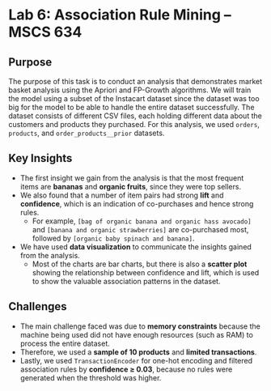 # Lab 6: Association Rule Mining – MSCS 634

## Purpose  
The purpose of this task is to conduct an analysis that demonstrates market basket analysis using the Apriori and FP-Growth algorithms. We will train the model using a subset of the Instacart dataset since the dataset was too big for the model to be able to handle the entire dataset successfully. The dataset consists of different CSV files, each holding different data about the customers and products they purchased. For this analysis, we used `orders`, `products`, and `order_products__prior` datasets. 

## Key Insights  
- The first insight we gain from the analysis is that the most frequent items are **bananas** and **organic fruits**, since they were top sellers.  
- We also found that a number of item pairs had strong **lift** and **confidence**, which is an indication of co-purchases and hence strong rules.  
  - For example, `[bag of organic banana and organic hass avocado]` and `[banana and organic strawberries]` are co-purchased most, followed by `[organic baby spinach and banana]`.  
- We have used **data visualization** to communicate the insights gained from the analysis.  
  - Most of the charts are bar charts, but there is also a **scatter plot** showing the relationship between confidence and lift, which is used to show the valuable association patterns in the dataset.  

## Challenges  
- The main challenge faced was due to **memory constraints** because the machine being used did not have enough resources (such as RAM) to process the entire dataset.  
- Therefore, we used a **sample of 10 products** and **limited transactions**.  
- Lastly, we used `TransactionEncoder` for one-hot encoding and filtered association rules by **confidence ≥ 0.03**, because no rules were generated when the threshold was higher.
